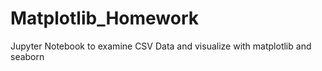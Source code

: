 # Matplotlib_Homework
Jupyter Notebook to examine CSV Data and visualize with matplotlib and seaborn
